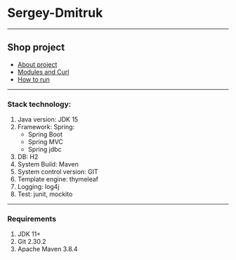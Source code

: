 # Sergey-Dmitruk
***
## Shop project

* [About project](documentation/src/shop.md)
* [Modules and Curl](documentation/src/structureAndCurl.md)
* [How to run](documentation/src/runApp.md)
----

### Stack technology:
1. Java version: JDK 15
2. Framework: Spring:
    * Spring Boot
    * Spring MVC
    * Spring jdbc
3. DB: H2
4. System Build: Maven
5. System control version: GIT
6. Template engine: thymeleaf
7. Logging: log4j
8. Test: junit, mockito
___

### Requirements
1. JDK 11+
2. Git 2.30.2
3. Apache Maven 3.8.4

